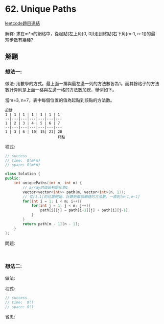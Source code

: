 # 62. Unique Paths

[leetcode題目連結](https://leetcode.com/problems/unique-paths/submissions/)

解釋: 求在m*n的網格中，從起點(左上角[0, 0])走到終點(右下角[m-1, n-1])的最短步數有幾種?

## 解題

### 想法一:

做法: 用數學的方式。最上面一排與最左邊一列的方法數皆為1，而其餘格子的方法數計算則是上面一格與左邊一格的方法數加總，舉例如下。 

當m=3, n=7，表中每個位置的值為起點到該點的方法數。

```
起點
1 | 1 | 1 | 1 | 1 | 1 | 1  
--|---|---|---|---|---|---
1 | 2 | 3 | 4 | 5 | 6 | 7  
--|---|---|---|---|---|---
1 | 3 | 6 | 10| 15| 21| 28
                        終點
```

程式:

```c++
// success
// time:  O(m*n)
// space: O(m*n)

class Solution {
public:
    int uniquePaths(int m, int n) {
        // array的值皆初始化為1
        vector<vector<int>> path(m, vector<int>(n, 1));
        // 從[1,1]的位置開始，計算到每個網格的方法數，一直到[m-1,m-1]
        for(int i = 1; i < m; i++){
            for(int j = 1; j < n; j++){
                path[i][j] = path[i-1][j] + path[i][j-1];
            }
        }
        return path[m - 1][n - 1];
    }
};
```

問題: 

<br/>

### 想法二:

做法:

程式:

```c++
// success
// time:  O()
// space: O()


```

省思: 

<br/>

<!--
### 網路解一:

```c++

```
-->

